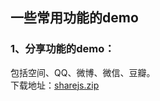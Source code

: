 [//]: # (2017-07-26 other)
## 一些常用功能的demo

### 1、分享功能的demo：
包括空间、QQ、微博、微信、豆瓣。  
下载地址：<a href="../../zip/sharejs.zip" download="sharejs">sharejs.zip</a>


